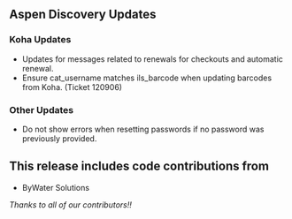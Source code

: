 ## Aspen Discovery Updates
### Koha Updates
- Updates for messages related to renewals for checkouts and automatic renewal.     
- Ensure cat_username matches ils_barcode when updating barcodes from Koha. (Ticket 120906)

### Other Updates
- Do not show errors when resetting passwords if no password was previously provided. 

## This release includes code contributions from
- ByWater Solutions

_Thanks to all of our contributors!!_